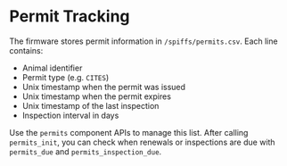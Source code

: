 # Permit Tracking

The firmware stores permit information in `/spiffs/permits.csv`. Each line contains:

- Animal identifier
- Permit type (e.g. `CITES`)
- Unix timestamp when the permit was issued
- Unix timestamp when the permit expires
- Unix timestamp of the last inspection
- Inspection interval in days

Use the `permits` component APIs to manage this list. After calling `permits_init`, you can check when renewals or inspections are due with `permits_due` and `permits_inspection_due`.
